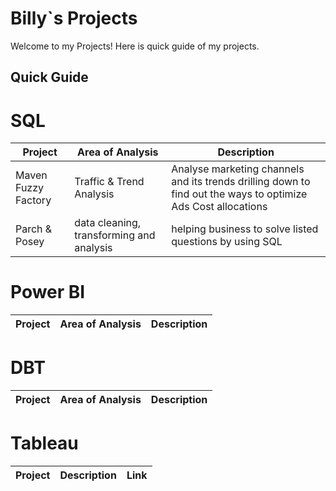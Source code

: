 # Billy`s Projects
Welcome to my Projects! Here is quick guide of my projects.

## Quick Guide




# SQL

|Project|Area of Analysis|Description
|---|---|---|
|Maven Fuzzy Factory|Traffic & Trend Analysis | Analyse marketing channels and its trends drilling down to find out the ways to optimize Ads Cost allocations|
|Parch & Posey|data cleaning, transforming and analysis|helping business to solve listed questions by using SQL|


# Power BI
|Project|Area of Analysis|Description
|---|---|---|

# DBT
|Project|Area of Analysis|Description
|---|---|---|

# Tableau
|Project|Description|Link|
|---|---|---|